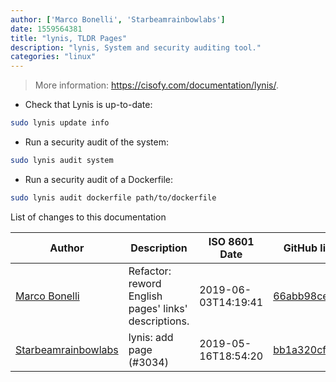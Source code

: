 ```yaml
---
author: ['Marco Bonelli', 'Starbeamrainbowlabs']
date: 1559564381
title: "lynis, TLDR Pages"
description: "lynis, System and security auditing tool."
categories: "linux"
---
```

> More information: <https://cisofy.com/documentation/lynis/>.

- Check that Lynis is up-to-date:

```bash
sudo lynis update info
```

- Run a security audit of the system:

```bash
sudo lynis audit system
```

- Run a security audit of a Dockerfile:

```bash
sudo lynis audit dockerfile path/to/dockerfile
```
List of changes to this documentation


Author | Description | ISO 8601 Date | GitHub link
------|-----|-----|-----
[Marco Bonelli](mailto:marco@mebeim.net) | Refactor: reword English pages' links' descriptions. | 2019-06-03T14:19:41 | [66abb98ce935](https://github.com/tldr-pages/tldr/commit/66abb98ce935c0f4516bf30c4d6da72180d5a3ab)
[Starbeamrainbowlabs](mailto:sbrl@starbeamrainbowlabs.com) | lynis: add page (#3034) | 2019-05-16T18:54:20 | [bb1a320cfbeb](https://github.com/tldr-pages/tldr/commit/bb1a320cfbebf39d9b62f0abe369d4d5929d2ae1)

